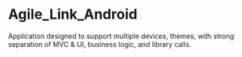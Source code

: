 Agile_Link_Android
==================

Application designed to support multiple devices, themes, with strong separation of MVC &amp; UI, business logic, and library calls. 
